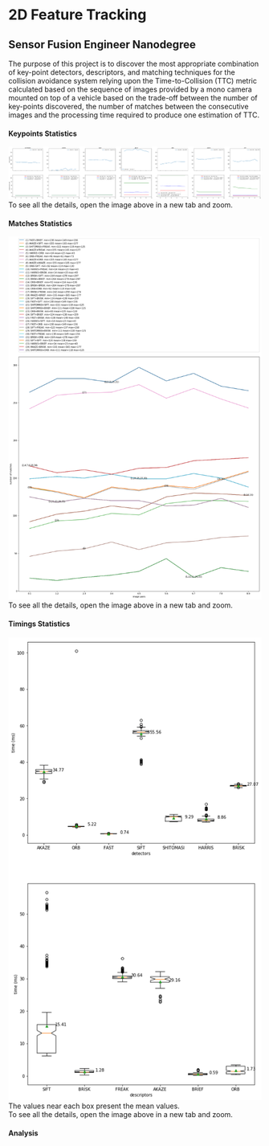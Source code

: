 # 2D Feature Tracking
## Sensor Fusion Engineer Nanodegree

The purpose of this project is to discover the most appropriate combination of 
key-point detectors, descriptors, and matching techniques for the collision 
avoidance system relying upon the Time-to-Collision (TTC) metric 
calculated based on the sequence of images provided by a mono camera mounted 
on top of a vehicle based on the trade-off 
between the number of key-points discovered, 
the number of matches between the consecutive images 
and the processing time required 
to produce one estimation of TTC.

#### Keypoints Statistics
![keypoints_statistics.png](readme_images/keypoints_statistics.png)
To see all the details, open the image above in a new tab and zoom.

#### Matches Statistics
![matches_statistics.png](readme_images/matches_statistics.png)
To see all the details, open the image above in a new tab and zoom.

#### Timings Statistics
![timings_statistics.png](readme_images/timings_statistics.png)  
The values near each box present the mean values.  
To see all the details, open the image above in a new tab and zoom.

#### Analysis
